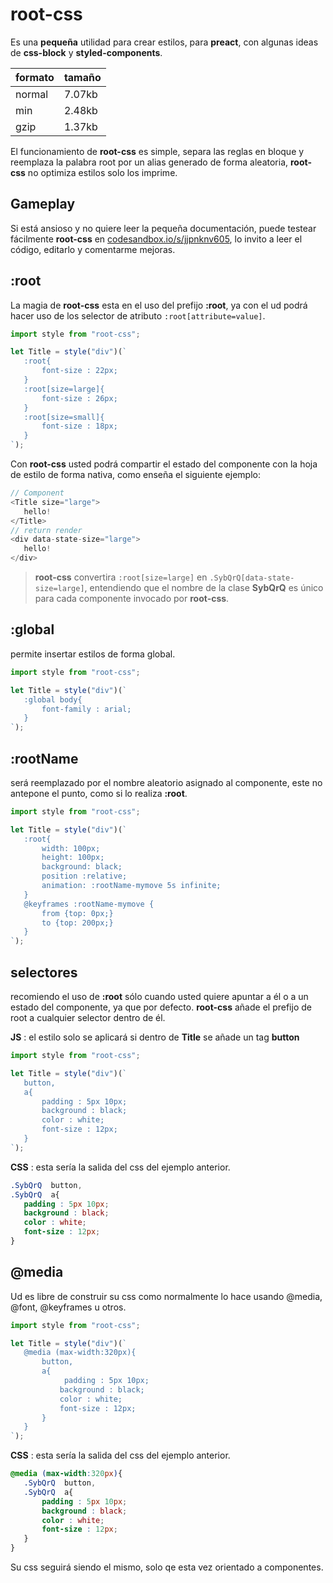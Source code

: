# root-css

Es una **pequeña** utilidad para crear estilos, para **preact**, con algunas ideas de **css-block** y **styled-components**.

| formato |tamaño|
|--------|---|
| normal |7.07kb |
| min | 2.48kb |
| gzip | 1.37kb |

El funcionamiento de **root-css** es simple, separa las reglas en bloque y reemplaza la palabra root por un alias generado de forma aleatoria, **root-css** no optimiza estilos solo los imprime.

## Gameplay

Si está ansioso y no quiere leer la pequeña documentación, puede testear fácilmente **root-css** en [codesandbox.io/s/jjpnknv605](https://codesandbox.io/s/jjpnknv605), lo invito a leer el código, editarlo y comentarme mejoras.

## :root

La magia de **root-css** esta en el uso del prefijo **:root**, ya con el ud podrá hacer uso de los selector de atributo `:root[attribute=value]`.

```js
import style from "root-css";

let Title = style("div")(`
   :root{
       font-size : 22px;
   }
   :root[size=large]{
       font-size : 26px;
   }
   :root[size=small]{
       font-size : 18px;
   }
`);
```

Con **root-css** usted podrá compartir el estado del componente con la hoja de estilo de forma nativa, como enseña el siguiente ejemplo:

```js
// Component
<Title size="large">
   hello!
</Title>
// return render
<div data-state-size="large">
   hello!
</div>
```

> **root-css** convertira  `:root[size=large]` en `.SybQrQ[data-state-size=large]`, entendiendo que el nombre de la clase **SybQrQ** es único para cada componente invocado por **root-css**.

## :global

permite insertar estilos de forma global.

```js
import style from "root-css";

let Title = style("div")(`
   :global body{
       font-family : arial;
   }
`);
```

## :rootName

será reemplazado por el nombre aleatorio asignado al componente, este no antepone el punto, como si lo realiza **:root**.

```js
import style from "root-css";

let Title = style("div")(`
   :root{
       width: 100px;
       height: 100px;
       background: black;
       position :relative;
       animation: :rootName-mymove 5s infinite;
   }
   @keyframes :rootName-mymove {
       from {top: 0px;}
       to {top: 200px;}
   }
`);
```

## selectores

recomiendo el uso de **:root** sólo cuando usted quiere apuntar a él o a un estado del componente, ya que por defecto. **root-css** añade el prefijo de root a cualquier selector dentro de él.

**JS** : el estilo solo se aplicará si dentro de **Title** se añade un tag **button**
```js
import style from "root-css";

let Title = style("div")(`
   button,
   a{
       padding : 5px 10px;
       background : black;
       color : white;
       font-size : 12px;
   }
`);
```
**CSS** : esta sería la salida del css del ejemplo anterior.
```css
.SybQrQ  button,
.SybQrQ  a{
   padding : 5px 10px;
   background : black;
   color : white;
   font-size : 12px;
}
```

## @media

Ud es libre de construir su css como normalmente lo hace usando @media, @font, @keyframes u otros.

```js
import style from "root-css";

let Title = style("div")(`
   @media (max-width:320px){
       button,
       a{
            padding : 5px 10px;
           background : black;
           color : white;
           font-size : 12px;
       }
   }
`);
```
**CSS** : esta sería la salida del css del ejemplo anterior.
```css
@media (max-width:320px){
   .SybQrQ  button,
   .SybQrQ  a{
       padding : 5px 10px;
       background : black;
       color : white;
       font-size : 12px;
   }
}
```

Su css seguirá siendo el mismo, solo qe esta vez orientado a componentes.
